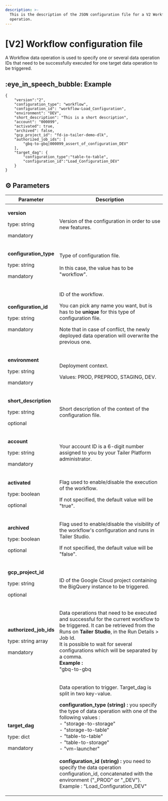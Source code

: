 ```yaml
---
description: >-
  This is the description of the JSON configuration file for a V2 Workflow data
  operation.
---
```


# \[V2] Workflow configuration file

A Workflow data operation is used to specify one or several data operation IDs that need to be successfully executed for one target data operation to be triggered.

## :eye\_in\_speech\_bubble: Example

```
{
    "version":"2",
    "configuration_type": "workflow",
    "configuration_id": "workflow-Load_Configuration",
    "environment": "DEV",
    "short_description": "This is a short description",
    "account": "000099",
    "activated": true,
    "archived": false,
    "gcp_project_id": "fd-io-tailer-demo-dlk",
    "authorized_job_ids": [
        "gbq-to-gbq|000099_assert_of_configuration_DEV"
    ],
    "target_dag": {
        "configuration_type":"table-to-table",
        "configuration_id":"Load_Configuration_DEV"
    }
}
```

## :gear: Parameters

| Parameter                                                                           | Description                                                                                                                                                                                                                                                                                                                                                                                                                                                                                                                               |
| ----------------------------------------------------------------------------------- | ----------------------------------------------------------------------------------------------------------------------------------------------------------------------------------------------------------------------------------------------------------------------------------------------------------------------------------------------------------------------------------------------------------------------------------------------------------------------------------------------------------------------------------------- |
| <p><strong>version</strong></p><p>type: string</p><p>mandatory</p>                  | Version of the configuration in order to use new features.                                                                                                                                                                                                                                                                                                                                                                                                                                                                                |
| <p><strong>configuration_type</strong></p><p>type: string</p><p>mandatory</p>       | <p>Type of configuration file.<br><br>In this case, the value has to be "workflow".</p>                                                                                                                                                                                                                                                                                                                                                                                                                                                   |
| <p><strong>configuration_id</strong></p><p>type: string</p><p>mandatory</p>         | <p>ID of the workflow.</p><p>You can pick any name you want, but is has to be <strong>unique</strong> for this type of configuration file.</p><p>Note that in case of conflict, the newly deployed data operation will overwrite the previous one.</p>                                                                                                                                                                                                                                                                                    |
| <p><strong>environment</strong></p><p>type: string</p><p>mandatory</p>              | <p>Deployment context.</p><p>Values: PROD, PREPROD, STAGING, DEV.</p>                                                                                                                                                                                                                                                                                                                                                                                                                                                                     |
| <p><strong>short_description</strong></p><p>type: string</p><p>optional</p>         | Short description of the context of the configuration file.                                                                                                                                                                                                                                                                                                                                                                                                                                                                               |
| <p><strong>account</strong></p><p>type: string</p><p>mandatory</p>                  | Your account ID is a 6-digit number assigned to you by your Tailer Platform administrator.                                                                                                                                                                                                                                                                                                                                                                                                                                                |
| <p><strong>activated</strong></p><p>type: boolean</p><p>optional</p>                | <p>Flag used to enable/disable the execution of the workflow.</p><p>If not specified, the default value will be "true".</p>                                                                                                                                                                                                                                                                                                                                                                                                               |
| <p><strong>archived</strong></p><p>type: boolean</p><p>optional</p>                 | <p>Flag used to enable/disable the visibility of the workflow's configuration and runs in Tailer Studio.</p><p>If not specified, the default value will be "false".</p>                                                                                                                                                                                                                                                                                                                                                                   |
| <p><strong>gcp_project_id</strong></p><p>type: string</p><p>optional</p>            | ID of the Google Cloud project containing the BigQuery instance to be triggered.                                                                                                                                                                                                                                                                                                                                                                                                                                                          |
| <p><strong>authorized_job_ids</strong></p><p>type: string array</p><p>mandatory</p> | <p>Data operations that need to be executed and successful for the current workflow to be triggered. It can be retrieved from the Runs on <strong>Tailer Studio</strong>, in the Run Details > Job Id.<br>It is possible to wait for several configurations which will be separated by a comma.<br><strong>Example :</strong> <br>"gbq-to-gbq|000099_assert_config_DEV",<br>"gbq-to-gbq|000099_other_execution_DEV"<br></p>                                                                                                               |
| <p><strong>target_dag</strong></p><p>type: dict</p><p>mandatory</p>                 | <p>Data operation to trigger. Target_dag is split in two key-value.<br></p><p><strong>configuration_type (string) :</strong> you specify the type of data operation with one of the following values : <br>- "storage-to-storage"<br>- "storage-to-table"<br>- "table-to-table"<br>- "table-to-storage"<br>- "vm-launcher"<br><br><strong>configuration_id (string) :</strong>  you need to specify the data operation configuration_id, concatenated with the environment ("_PROD" or "_DEV").<br>Example : "Load_Configuration_DEV"</p> |
